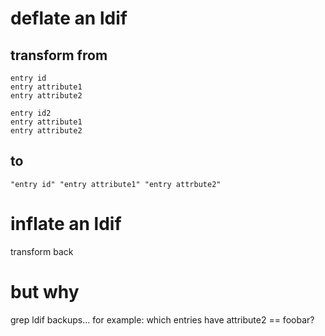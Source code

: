 # deflate an ldif

## transform from

```
entry id
entry attribute1
entry attribute2

entry id2
entry attribute1
entry attribute2
```
## to
```
"entry id" "entry attribute1" "entry attrbute2"
```


# inflate an ldif

transform back


# but why

grep ldif backups... for example: which entries have attribute2 == foobar? 
